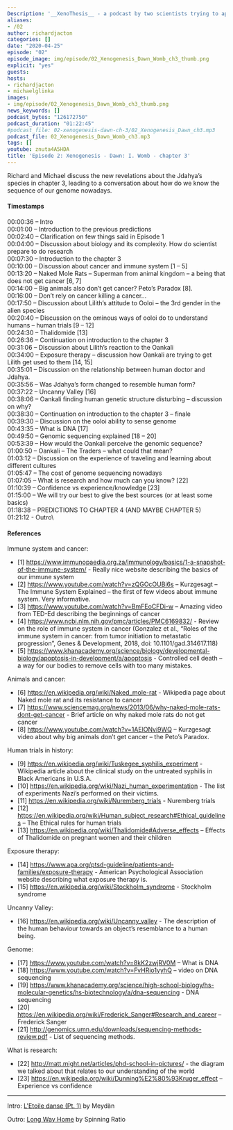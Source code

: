 ```yaml
---
Description: '__XenoThesis__ - a podcast by two scientists trying to apply Science to the Science-Fiction. Here, Richard and Michael discuss the book 1 "Dawn" of Xenogenesis series by Olivia E. Butler.'
aliases:
- /02
author: richardjacton
categories: []
date: "2020-04-25"
episode: "02"
episode_image: img/episode/02_Xenogenesis_Dawn_Womb_ch3_thumb.png
explicit: "yes"
guests:
hosts:
- richardjacton
- michaelglinka
images:
- img/episode/02_Xenogenesis_Dawn_Womb_ch3_thumb.png
news_keywords: []
podcast_bytes: "126172750"
podcast_duration: "01:22:45"
#podcast_file: 02-xenogenesis-dawn-ch-3/02_Xenogenesis_Dawn_ch3.mp3
podcast_file: 02_Xenogenesis_Dawn_Womb_ch3.mp3
tags: []
youtube: znuta4A5HDA
title: 'Episode 2: Xenogenesis - Dawn: I. Womb - chapter 3'
---
```


Richard and Michael discuss the new revelations about the Jdahya’s species in chapter 3, leading to a conversation about how do we know the sequence of our genome nowadays.

#### Timestamps

00:00:36 – Intro\
00:01:00 – Introduction to the previous predictions\
00:02:40 – Clarification on few things said in Episode 1\
00:04:00 – Discussion about biology and its complexity. How do scientist prepare to do research\
00:07:30 – Introduction to the chapter 3\
00:10:00 – Discussion about cancer and immune system [1 – 5]\
00:13:20 – Naked Mole Rats – Superman from animal kingdom – a being that does not get cancer [6, 7]\
00:14:00 – Big animals also don’t get cancer? Peto’s Paradox [8].\
00:16:00 – Don’t rely on cancer killing a cancer…\
00:17:50 – Discussion about Lilith’s attitude to Ooloi – the 3rd gender in the alien species\
00:20:40 – Discussion on the ominous ways of ooloi do to understand humans – human trials [9 – 12]\
00:24:30 – Thalidomide [13]\
00:26:36 – Continuation on introduction to the chapter 3\
00:31:06 – Discussion about Lilith’s reaction to the Oankali\
00:34:00 – Exposure therapy – discussion how Oankali are trying to get Lilith get used to them [14, 15]\
00:35:01 – Discussion on the relationship between human doctor and Jdahya.\
00:35:56 – Was Jdahya’s form changed to resemble human form?\
00:37:22 – Uncanny Valley [16]\
00:38:06 – Oankali finding human genetic structure disturbing – discussion on why?\
00:38:30 – Continuation on introduction to the chapter 3 – finale\
00:39:30 – Discussion on the ooloi ability to sense genome \
00:43:35 – What is DNA [17]\
00:49:50 – Genomic sequencing explained [18 – 20]\
00:53:39 – How would the Oankali perceive the genomic sequence?\
01:00:50 – Oankali – The Traders – what could that mean?\
01:03:12 – Discussion on the experience of traveling and learning about different cultures\
01:05:47 – The cost of genome sequencing nowadays\
01:07:05 – What is research and how much can you know? [22]\
01:10:39 – Confidence vs experience/knowledge [23]\
01:15:00 – We will try our best to give the best sources (or at least some basics)\
01:18:38 – PREDICTIONS TO CHAPTER 4 (AND MAYBE CHAPTER 5)\
01:21:12 - Outro\

#### References

Immune system and cancer:

* [1] https://www.immunopaedia.org.za/immunology/basics/1-a-snapshot-of-the-immune-system/ - Really nice website describing the basics of our immune system
* [2] https://www.youtube.com/watch?v=zQGOcOUBi6s – Kurzgesagt – The Immune System Explained – the first of few videos about immune system. Very informative.
* [3] https://www.youtube.com/watch?v=BmFEoCFDi-w – Amazing video from TED-Ed describing the beginnings of cancer
* [4] https://www.ncbi.nlm.nih.gov/pmc/articles/PMC6169832/ - Review on the role of immune system in cancer (Gonzalez et al., “Roles of the immune system in cancer: from tumor initiation to metastatic progression”, Genes & Development, 2018, doi: 10.1101/gad.314617.118)
* [5] https://www.khanacademy.org/science/biology/developmental-biology/apoptosis-in-development/a/apoptosis - Controlled cell death – a way for our bodies to remove cells with too many mistakes.

Animals and cancer:

* [6] https://en.wikipedia.org/wiki/Naked_mole-rat - Wikipedia page about Naked mole rat and its resistance to cancer
* [7] https://www.sciencemag.org/news/2013/06/why-naked-mole-rats-dont-get-cancer - Brief article on why naked mole rats do not get cancer
* [8] https://www.youtube.com/watch?v=1AElONvi9WQ – Kurzgesagt video about why big animals don’t get cancer – the Peto’s Paradox.
    
Human trials in history:

* [9] https://en.wikipedia.org/wiki/Tuskegee_syphilis_experiment - Wikipedia article about the clinical study on the untreated syphilis in Black Americans in U.S.A.
* [10] https://en.wikipedia.org/wiki/Nazi_human_experimentation - The list of experiments Nazi’s performed on their victims.
* [11] https://en.wikipedia.org/wiki/Nuremberg_trials - Nuremberg trials
* [12] https://en.wikipedia.org/wiki/Human_subject_research#Ethical_guidelines – The Ethical rules for human trials
* [13] https://en.wikipedia.org/wiki/Thalidomide#Adverse_effects – Effects of Thalidomide on pregnant women and their children
    
Exposure therapy:

* [14] https://www.apa.org/ptsd-guideline/patients-and-families/exposure-therapy - American Psychological Association website describing what exposure therapy is.
* [15] https://en.wikipedia.org/wiki/Stockholm_syndrome - Stockholm syndrome
    
Uncanny Valley:

* [16] https://en.wikipedia.org/wiki/Uncanny_valley - The description of the human behaviour towards an object’s resemblance to a human being.
    
Genome:

* [17] https://www.youtube.com/watch?v=8kK2zwjRV0M – What is DNA
* [18] https://www.youtube.com/watch?v=FvHRio1yyhQ – video on DNA sequencing
* [19] https://www.khanacademy.org/science/high-school-biology/hs-molecular-genetics/hs-biotechnology/a/dna-sequencing - DNA sequencing
* [20] https://en.wikipedia.org/wiki/Frederick_Sanger#Research_and_career – Frederick Sanger
* [21] http://genomics.umn.edu/downloads/sequencing-methods-review.pdf - List of sequencing methods.
    
What is research:

* [22] http://matt.might.net/articles/phd-school-in-pictures/ - the diagram we talked about that relates to our understanding of the world
* [23] https://en.wikipedia.org/wiki/Dunning%E2%80%93Kruger_effect – Experience vs confidence

---

Intro: [L'Etoile danse (Pt. 1)](https://freemusicarchive.org/music/Meydan/Havor/6-_LEtoile_danse_Pt_1_1738) by Meydän

Outro: [Long Way Home](https://freemusicarchive.org/music/Spinning_Ratio/Long_Way_Home/Long_Way_Home) by Spinning Ratio


